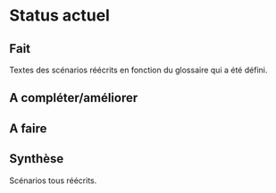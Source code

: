 Status actuel
=============

Fait
----
Textes des scénarios réécrits en fonction du glossaire qui a été défini.


A compléter/améliorer
---------------------


A faire
-------


Synthèse
--------
Scénarios tous réécrits.


